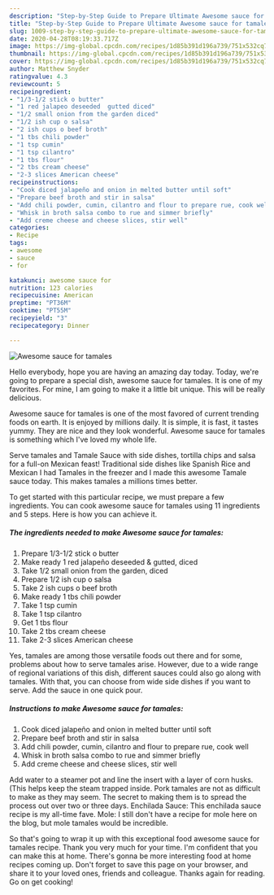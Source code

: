 ```yaml
---
description: "Step-by-Step Guide to Prepare Ultimate Awesome sauce for tamales"
title: "Step-by-Step Guide to Prepare Ultimate Awesome sauce for tamales"
slug: 1009-step-by-step-guide-to-prepare-ultimate-awesome-sauce-for-tamales
date: 2020-04-28T08:19:33.717Z
image: https://img-global.cpcdn.com/recipes/1d85b391d196a739/751x532cq70/awesome-sauce-for-tamales-recipe-main-photo.jpg
thumbnail: https://img-global.cpcdn.com/recipes/1d85b391d196a739/751x532cq70/awesome-sauce-for-tamales-recipe-main-photo.jpg
cover: https://img-global.cpcdn.com/recipes/1d85b391d196a739/751x532cq70/awesome-sauce-for-tamales-recipe-main-photo.jpg
author: Matthew Snyder
ratingvalue: 4.3
reviewcount: 5
recipeingredient:
- "1/3-1/2 stick o butter"
- "1 red jalapeo deseeded  gutted diced"
- "1/2 small onion from the garden diced"
- "1/2 ish cup o salsa"
- "2 ish cups o beef broth"
- "1 tbs chili powder"
- "1 tsp cumin"
- "1 tsp cilantro"
- "1 tbs flour"
- "2 tbs cream cheese"
- "2-3 slices American cheese"
recipeinstructions:
- "Cook diced jalapeño and onion in melted butter until soft"
- "Prepare beef broth and stir in salsa"
- "Add chili powder, cumin, cilantro and flour to prepare rue, cook well"
- "Whisk in broth salsa combo to rue and simmer briefly"
- "Add creme cheese and cheese slices, stir well"
categories:
- Recipe
tags:
- awesome
- sauce
- for

katakunci: awesome sauce for 
nutrition: 123 calories
recipecuisine: American
preptime: "PT36M"
cooktime: "PT55M"
recipeyield: "3"
recipecategory: Dinner

---
```



![Awesome sauce for tamales](https://img-global.cpcdn.com/recipes/1d85b391d196a739/751x532cq70/awesome-sauce-for-tamales-recipe-main-photo.jpg)

Hello everybody, hope you are having an amazing day today. Today, we're going to prepare a special dish, awesome sauce for tamales. It is one of my favorites. For mine, I am going to make it a little bit unique. This will be really delicious.

Awesome sauce for tamales is one of the most favored of current trending foods on earth. It is enjoyed by millions daily. It is simple, it is fast, it tastes yummy. They are nice and they look wonderful. Awesome sauce for tamales is something which I've loved my whole life.

Serve tamales and Tamale Sauce with side dishes, tortilla chips and salsa for a full-on Mexican feast! Traditional side dishes like Spanish Rice and Mexican I had Tamales in the freezer and I made this awesome Tamale sauce today. This makes tamales a millions times better.


To get started with this particular recipe, we must prepare a few ingredients. You can cook awesome sauce for tamales using 11 ingredients and 5 steps. Here is how you can achieve it.

<!--inarticleads1-->

##### The ingredients needed to make Awesome sauce for tamales:

1. Prepare 1/3-1/2 stick o butter
1. Make ready 1 red jalapeño deseeded &amp; gutted, diced
1. Take 1/2 small onion from the garden, diced
1. Prepare 1/2 ish cup o salsa
1. Take 2 ish cups o beef broth
1. Make ready 1 tbs chili powder
1. Take 1 tsp cumin
1. Take 1 tsp cilantro
1. Get 1 tbs flour
1. Take 2 tbs cream cheese
1. Take 2-3 slices American cheese


Yes, tamales are among those versatile foods out there and for some, problems about how to serve tamales arise. However, due to a wide range of regional variations of this dish, different sauces could also go along with tamales. With that, you can choose from wide side dishes if you want to serve. Add the sauce in one quick pour. 

<!--inarticleads2-->

##### Instructions to make Awesome sauce for tamales:

1. Cook diced jalapeño and onion in melted butter until soft
1. Prepare beef broth and stir in salsa
1. Add chili powder, cumin, cilantro and flour to prepare rue, cook well
1. Whisk in broth salsa combo to rue and simmer briefly
1. Add creme cheese and cheese slices, stir well


Add water to a steamer pot and line the insert with a layer of corn husks. (This helps keep the steam trapped inside. Pork tamales are not as difficult to make as they may seem. The secret to making them is to spread the process out over two or three days. Enchilada Sauce: This enchilada sauce recipe is my all-time fave. Mole: I still don&#39;t have a recipe for mole here on the blog, but mole tamales would be incredible. 

So that's going to wrap it up with this exceptional food awesome sauce for tamales recipe. Thank you very much for your time. I'm confident that you can make this at home. There's gonna be more interesting food at home recipes coming up. Don't forget to save this page on your browser, and share it to your loved ones, friends and colleague. Thanks again for reading. Go on get cooking!
